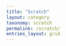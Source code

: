 ```yaml
---
title: "Scratch"
layout: category
taxonomy: scratch
permalink: /scratch/
entries_layout: grid
---
```

